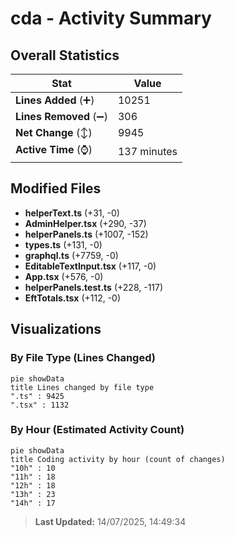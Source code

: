 # cda - Activity Summary 

## Overall Statistics

| Stat                   | Value                                                             |
| ---------------------- | ----------------------------------------------------------------- |
| **Lines Added** (➕)   | 10251                                          |
| **Lines Removed** (➖) | 306                                        |
| **Net Change** (↕)    | 9945                |
| **Active Time** (⌚)   | 137 minutes |


## Modified Files
- **helperText.ts** (+31, -0)
- **AdminHelper.tsx** (+290, -37)
- **helperPanels.ts** (+1007, -152)
- **types.ts** (+131, -0)
- **graphql.ts** (+7759, -0)
- **EditableTextInput.tsx** (+117, -0)
- **App.tsx** (+576, -0)
- **helperPanels.test.ts** (+228, -117)
- **EftTotals.tsx** (+112, -0)

## Visualizations

### By File Type (Lines Changed)

```mermaid
pie showData
title Lines changed by file type
".ts" : 9425
".tsx" : 1132
```

### By Hour (Estimated Activity Count)

```mermaid
pie showData
title Coding activity by hour (count of changes)
"10h" : 10
"11h" : 18
"12h" : 18
"13h" : 23
"14h" : 17
```


> **Last Updated:** 14/07/2025, 14:49:34